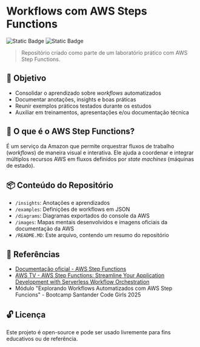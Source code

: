 # Workflows com AWS Steps Functions
![Static Badge](https://img.shields.io/badge/SANTANDER%20CODE%20GIRLS%202025-db467d)
![Static Badge](https://img.shields.io/badge/AWS-8a2be2)


> Repositório criado como parte de um laboratório prático com AWS Step Functions.

## 🎯 Objetivo 
- Consolidar o aprendizado sobre *workflows* automatizados
- Documentar anotações, insights e boas práticas
- Reunir exemplos práticos testados durante os estudos
- Auxiliar em treinamentos, apresentações e/ou documentação técnica

## 📌 O que é o AWS Step Functions?
É um serviço da Amazon que permite orquestrar fluxos de trabalho (*workflows*) de maneira visual e interativa. Ele ajuda a coordenar e integrar múltiplos recursos AWS em fluxos definidos por *state machines* (máquinas de estado).

## 📦 Conteúdo do Repositório
- `/insights`: Anotações e aprendizados
- `/examples`: Definições de workflows em JSON
- `/diagrams`: Diagramas exportados do console da AWS
- `/images`: Mapas mentais desenvolvidos e imagens oficiais da documentação da AWS
- `/README.MD`: Este arquivo, contendo um resumo do repositório

## 🔗 Referências
- [Documentação oficial - AWS Step Functions](https://docs.aws.amazon.com/step-functions/)
- [AWS TV - AWS Step Functions: Streamline Your Application Development with Serverless Workflow Orchestration](https://aws.amazon.com/pt/awstv/watch/d63526be5fe/)
- Módulo "Explorando Workflows Automatizados com AWS Step Funcions" - Bootcamp Santander Code Girls 2025

## 🔓 Licença
Este projeto é open-source e pode ser usado livremente para fins educativos ou de referência.
